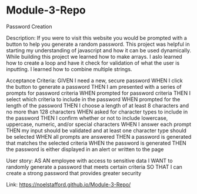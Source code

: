 # Module-3-Repo
Password Creation

Description:
    If you were to visit this website you would be prompted with a button to help you generate a random password. This project was helpful in starting my understanding of javascript and how it can be used dynamically.
    While building this project we learned how to make arrays. I aslo learned how to create a loop and have it check for validation of what the user is inputting. I learned how to combine multiple strings. 

Acceptance Criteria:
    GIVEN I need a new, secure password
    WHEN I click the button to generate a password
    THEN I am presented with a series of prompts for password criteria
    WHEN prompted for password criteria
    THEN I select which criteria to include in the password
    WHEN prompted for the length of the password
    THEN I choose a length of at least 8 characters and no more than 128 characters
    WHEN asked for character types to include in the password
    THEN I confirm whether or not to include lowercase, uppercase, numeric, and/or special characters
    WHEN I answer each prompt
    THEN my input should be validated and at least one character type should be selected
    WHEN all prompts are answered
    THEN a password is generated that matches the selected criteria
    WHEN the password is generated
    THEN the password is either displayed in an alert or written to the page

User story:
    AS AN employee with access to sensitive data
    I WANT to randomly generate a password that meets certain criteria
    SO THAT I can create a strong password that provides greater security

Link:
https://noelstafford.github.io/Module-3-Repo/